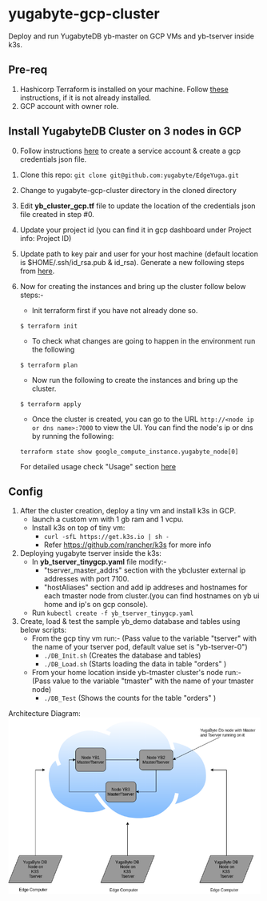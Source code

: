 # yugabyte-gcp-cluster
Deploy and run YugabyteDB yb-master on GCP VMs and yb-tserver inside k3s.

## Pre-req
1. Hashicorp Terraform is installed on your machine. Follow [these](https://learn.hashicorp.com/terraform/getting-started/install.html) instructions, if it is not already installed.
2. GCP account with owner role. 

## Install YugabyteDB Cluster on 3 nodes in GCP
0. Follow instructions [here](https://cloud.google.com/docs/authentication/getting-started) to create a service account & create a gcp credentials json file.
1. Clone this repo: ``` git clone git@github.com:yugabyte/EdgeYuga.git ```
2. Change to yugabyte-gcp-cluster directory in the cloned directory
3. Edit **yb_cluster_gcp.tf** file to update the location of the credentials json file created in step #0.
4. Update your project id (you can find it in gcp dashboard under Project info: Project ID)
5. Update path to key pair and user for your host machine (default location is $HOME/.ssh/id_rsa.pub & id_rsa). Generate a new following steps from [here](https://www.ssh.com/ssh/keygen/).
5. Now for creating the instances and bring up the cluster follow below steps:-  
   * Init terraform first if you have not already done so.

    ```
    $ terraform init
    ```

   * To check what changes are going to happen in the environment run the following 

    ```
    $ terraform plan
    ```

   * Now run the following to create the instances and bring up the cluster.

    ```
    $ terraform apply
    ```

   * Once the cluster is created, you can go to the URL `http://<node ip or dns name>:7000` to view the UI. You can find the node's ip or dns by running the following:

    ```
    terraform state show google_compute_instance.yugabyte_node[0]
    ```
    For detailed usage check "Usage" section [here](https://github.com/yugabyte/terraform-gcp-yugabyte)

## Config
1. After the cluster creation, deploy a tiny vm and install k3s in GCP.
    * launch a custom vm with 1 gb ram and 1 vcpu.
    * Install k3s on top of tiny vm: 
        * ``` curl -sfL https://get.k3s.io | sh - ```
        * Refer https://github.com/rancher/k3s for more info
2. Deploying yugabyte tserver inside the k3s:
    *  In **yb_tserver_tinygcp.yaml** file modify:-
        * "tserver_master_addrs" section with the ybcluster external ip addresses with port 7100.
        * "hostAliases" section and add ip addreses and hostnames for each tmaster node from cluster.(you can find hostnames on yb ui home and ip's on gcp console).
    * Run ``` kubectl create -f yb_tserver_tinygcp.yaml ```
3. Create, load & test the sample yb_demo database and tables using below scripts:
    * From the gcp tiny vm run:-
    (Pass value to the variable "tserver" with the name of your tserver pod, default value set is "yb-tserver-0")
        * ``` ./DB_Init.sh ``` (Creates the database and tables)
        * ``` ./DB_Load.sh ``` (Starts loading the data in table "orders" )
    * From your home location inside yb-tmaster cluster's node run:-
    (Pass value to the variable "tmaster" with the name of your tmaster node)
        * ``` ./DB_Test ``` (Shows the counts for the table "orders" )

Architecture Diagram:
![alt text](https://github.com/infracloudio/EdgeYuga/blob/development/yugabyte-gcp-cluster/Architecture.png)
